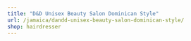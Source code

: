 ```yaml
---
title: "D&D Unisex Beauty Salon Dominican Style"
url: /jamaica/dandd-unisex-beauty-salon-dominican-style/
shop: hairdresser
---
```

